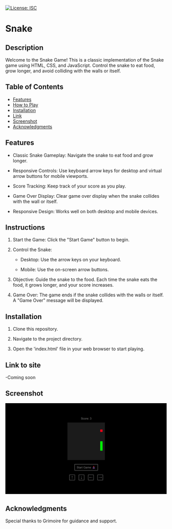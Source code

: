 [![License: ISC](https://img.shields.io/badge/License-ISC-blue.svg)](https://opensource.org/licenses/ISC)

# Snake

## Description

Welcome to the Snake Game! This is a classic implementation of the Snake game using HTML, CSS, and JavaScript. Control the snake to eat food, grow longer, and avoid colliding with the walls or itself.

## Table of Contents

- [Features](#features)
- [How to Play](#instructions)
- [Installation](#installation)
- [Link](#link-to-site)
- [Screenshot](#screenshot)
- [Acknowledgments](#acknowledgments)

## Features

- Classic Snake Gameplay: Navigate the snake to eat food and grow longer.

- Responsive Controls: Use keyboard arrow keys for desktop and virtual arrow buttons for mobile viewports.

- Score Tracking: Keep track of your score as you play.

- Game Over Display: Clear game over display when the snake collides with the wall or itself.

- Responsive Design: Works well on both desktop and mobile devices.

## Instructions

1. Start the Game: Click the "Start Game" button to begin.

2. Control the Snake:

    - Desktop: Use the arrow keys on your keyboard.

    - Mobile: Use the on-screen arrow buttons.

3. Objective: Guide the snake to the food. Each time the snake eats the food, it grows longer, and your score increases.

4. Game Over: The game ends if the snake collides with the walls or itself. A "Game Over" message will be displayed.

## Installation

1. Clone this repository.

2. Navigate to the project directory.

3. Open the 'index.html' file in your web browser to start playing.

## Link to site

-Coming soon

## Screenshot

![Screenshot of application](./Screenshot.png)

## Acknowledgments

Special thanks to Grimoire for guidance and support.

